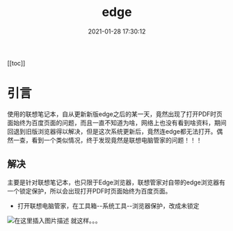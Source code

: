 ﻿---
title: edge
date: 2021-01-28 17:30:12
sidebar: true
sidebarDepth: 5
tags: 
- bug
categories:
- "笔记类"
isShowComments: true
---

[[toc]]

# 引言
使用的联想笔记本，自从更新新版edge之后的某一天，竟然出现了打开PDF时页面始终为百度页面的问题，而且一直不知道为啥，网络上也没有看到啥资料，期间回退到旧版浏览器得以解决，但是这次系统更新后，竟然连edge都无法打开。偶然一查，看到一个类似情况，终于发现竟然是联想电脑管家的问题！！！

## 解决

主要是针对联想笔记本，也只限于Edge浏览器，联想管家对自带的edge浏览器有一个锁定保护，所以会出现打开PDF时页面始终为百度页面。
- 打开联想电脑管家，在工具箱--系统工具--浏览器保护，改成未锁定

![在这里插入图片描述](https://img-blog.csdnimg.cn/20210417174001461.png?x-oss-process=image/watermark,type_ZmFuZ3poZW5naGVpdGk,shadow_10,text_aHR0cHM6Ly9ibG9nLmNzZG4ubmV0L3FxXzQzNzQzMDM3,size_16,color_FFFFFF,t_70)
就这样。。。
